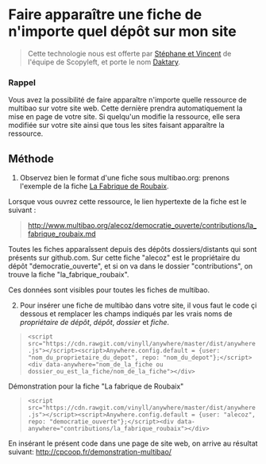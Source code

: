 # Faire apparaître une fiche de n'importe quel dépôt sur mon site

> Cette technologie nous est offerte par [Stéphane et Vincent](http://Scopyleft) de l'équipe de Scopyleft, et porte le nom [Daktary](http://github.com/daktary).

### Rappel

Vous avez la possibilité de faire apparaître n'importe quelle ressource de multibao sur votre site web. Cette dernière prendra automatiquement la mise en page de votre site. Si quelqu'un modifie la ressource, elle sera modifiée sur votre site ainsi que tous les sites faisant apparaître la ressource. 

## Méthode

1. Observez bien le format d'une fiche sous multibao.org: prenons l'exemple de la fiche [La Fabrique de Roubaix](http://www.multibao.org/alecoz/democratie_ouverte/contributions/la_fabrique_roubaix.md). 

Lorsque vous ouvrez cette ressource, le lien hypertexte de la fiche est le suivant : 

> http://www.multibao.org/alecoz/democratie_ouverte/contributions/la_fabrique_roubaix.md

Toutes les fiches apparaîssent depuis des dépôts dossiers/distants qui sont présents sur github.com. Sur cette fiche "alecoz" est le propriétaire du dépôt "democratie_ouverte", et si on va dans le dossier "contributions", on trouve la fiche "la_fabrique_roubaix".

Ces données sont visibles pour toutes les fiches de multibao.

2. Pour insérer une fiche de multibào dans votre site, il vous faut le code çi dessous et remplacer les champs indiqués par les vrais noms de *propriétaire de dépôt*, *dépôt*, *dossier* et *fiche*.

>`<script src="https://cdn.rawgit.com/vinyll/anywhere/master/dist/anywhere.js"></script><script>Anywhere.config.default = {user: "nom_du_proprietaire_du_depot", repo: "nom_du_depot"};</script><div data-anywhere="nom_de_la_fiche ou dossier_ou_est_la_fiche/nom_de_la_fiche"></div>`

Démonstration pour la fiche "La fabrique de Roubaix"

>`<script src="https://cdn.rawgit.com/vinyll/anywhere/master/dist/anywhere.js"></script><script>Anywhere.config.default = {user: "alecoz", repo: "democratie_ouverte"};</script><div data-anywhere="contributions/la_fabrique_roubaix"></div>`

En insérant le présent code dans une page de site web, on arrive au résultat suivant: http://cpcoop.fr/demonstration-multibao/
